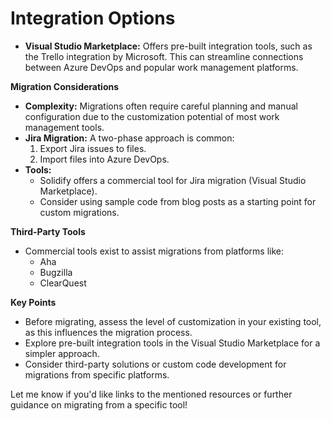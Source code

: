 # Integration Options

* **Visual Studio Marketplace:** Offers pre-built integration tools, such as the Trello integration by Microsoft. This can streamline connections between Azure DevOps and popular work management platforms.

**Migration Considerations**

* **Complexity:** Migrations often require careful planning and manual configuration due to the customization potential of most work management tools.
* **Jira Migration:** A two-phase approach is common:
   1. Export Jira issues to files.
   2. Import files into Azure DevOps.
* **Tools:**   
    * Solidify offers a commercial tool for Jira migration (Visual Studio Marketplace).
    * Consider using sample code from blog posts as a starting point for custom migrations.

**Third-Party Tools**

* Commercial tools exist to assist migrations from platforms like:
    * Aha
    * Bugzilla
    * ClearQuest

**Key Points**

* Before migrating, assess the level of customization in your existing tool, as this influences the migration process.
* Explore pre-built integration tools in the Visual Studio Marketplace for a simpler approach.
* Consider third-party solutions or custom code development for migrations from specific platforms.

Let me know if you'd like links to the mentioned resources or further guidance on migrating from a specific tool! 
